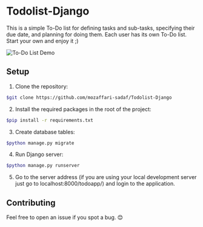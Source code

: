 # Todolist-Django
This is a simple To-Do list for defining tasks and sub-tasks, specifying their due date, and planning for doing them. Each user has its own To-Do list.
Start your own and enjoy it ;)

![To-Do List Demo](todolist-demo.gif)

## Setup

1. Clone the repository:
```bash
$git clone https://github.com/mozaffari-sadaf/Todolist-Django
```

2. Install the required packages in the root of the project:

```bash
$pip install -r requirements.txt
```

3. Create database tables:

```bash
$python manage.py migrate
```

4. Run Django server:

```bash
$python manage.py runserver
```

5. Go to the server address (if you are using your local development server just go to localhost:8000/todoapp/) and login to the application.


## Contributing
Feel free to open an issue if you spot a bug. 😊
